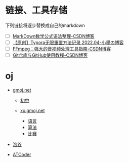 # 链接、工具存储
下列链接将逐步替换成自己的markdown

- [ ] [MarkDown数学公式语法整理-CSDN博客](https://blog.csdn.net/guoxulieying/article/details/131107653)
- [ ] [【原创】Typora无限重置方法记录 2022.04-小墨の博客](https://www.only4.work/blog/?id=379)
- [ ] [FFmpeg：强大的音视频处理工具指南-CSDN博客](https://blog.csdn.net/u014390502/article/details/144252535)
- [ ] [Git仓库与GitHub使用教程-CSDN博客](https://blog.csdn.net/weixin_43788282/article/details/125744676)

# oj

* [gmoj.net](https://gmoj.net/)
    
    * [初中](https://gmoj.net/junior)

    * [xx.gmoj.net](https://xx.gmoj.net)

        * [语言](https://xx.gmoj.net/oj)
        * [算法](https://xx.gmoj.net/oj2)
        * [比赛](https://xx.gmoj.net/oj3)   

* [洛谷](https://www.luogu.com.cn)
* [ATCoder](https://atcoder.jp)